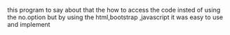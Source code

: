 this program to say about that the how to access the code insted of using the no.option but by using the html,bootstrap ,javascript it was easy to use and implement 
